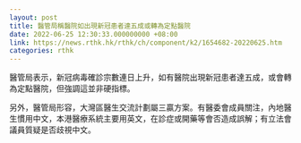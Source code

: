 ```yaml
---
layout: post
title: 醫管局稱醫院如出現新冠患者達五成或轉為定點醫院
date: 2022-06-25 12:30:33.000000000 +08:00
link: https://news.rthk.hk/rthk/ch/component/k2/1654682-20220625.htm
categories: rthk
---
```


醫管局表示，新冠病毒確診宗數連日上升，如有醫院出現新冠患者達五成，或會轉為定點醫院，但強調這並非硬指標。

另外，醫管局形容，大灣區醫生交流計劃屬三贏方案。有醫委會成員關注，內地醫生慣用中文，本港醫療系統主要用英文，在診症或開藥等會否造成誤解；有立法會議員質疑是否歧視中文。
